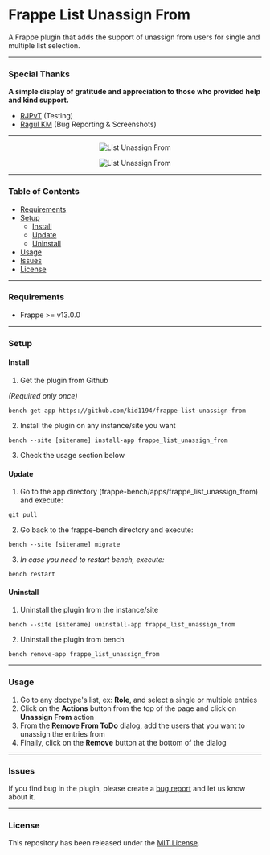 # Frappe List Unassign From

A Frappe plugin that adds the support of unassign from users for single and multiple list selection.

---

### Special Thanks 
**A simple display of gratitude and appreciation to those who provided help and kind support.**
- [RJPvT](https://github.com/RJPvT) (Testing)
- [Ragul KM](https://github.com/crazy-explore-r) (Bug Reporting & Screenshots)

---

<p align="center">
    <img src="https://github.com/kid1194/frappe-list-unassign-from/blob/main/images/list_unassign_from_1.jpg?raw=true" alt="List Unassign From"/>
</p>
<p align="center">
    <img src="https://github.com/kid1194/frappe-list-unassign-from/blob/main/images/list_unassign_from_2.jpg?raw=true" alt="List Unassign From"/>
</p>

---

### Table of Contents
- [Requirements](#requirements)
- [Setup](#setup)
  - [Install](#install)
  - [Update](#update)
  - [Uninstall](#uninstall)
- [Usage](#usage)
- [Issues](#issues)
- [License](#license)

---

### Requirements
- Frappe >= v13.0.0

---

### Setup

#### Install
1. Get the plugin from Github

*(Required only once)*

`bench get-app https://github.com/kid1194/frappe-list-unassign-from`

2. Install the plugin on any instance/site you want

`bench --site [sitename] install-app frappe_list_unassign_from`

3. Check the usage section below

#### Update
1. Go to the app directory (frappe-bench/apps/frappe_list_unassign_from) and execute:

`git pull`

2. Go back to the frappe-bench directory and execute:

`bench --site [sitename] migrate`

3. *In case you need to restart bench, execute:*

`bench restart`

#### Uninstall
1. Uninstall the plugin from the instance/site

`bench --site [sitename] uninstall-app frappe_list_unassign_from`

2. Uninstall the plugin from bench

`bench remove-app frappe_list_unassign_from`

---

### Usage
1. Go to any doctype's list, ex: **Role**, and select a single or multiple entries
2. Click on the **Actions** button from the top of the page and click on **Unassign From** action
3. From the **Remove From ToDo** dialog, add the users that you want to unassign the entries from
4. Finally, click on the **Remove** button at the bottom of the dialog

---

### Issues
If you find bug in the plugin, please create a [bug report](https://github.com/kid1194/frappe-list-unassign-from/issues/new?assignees=kid1194&labels=bug&template=bug_report.md&title=%5BBUG%5D) and let us know about it.

---

### License
This repository has been released under the [MIT License](https://github.com/kid1194/frappe-list-unassign-from/blob/main/LICENSE).

